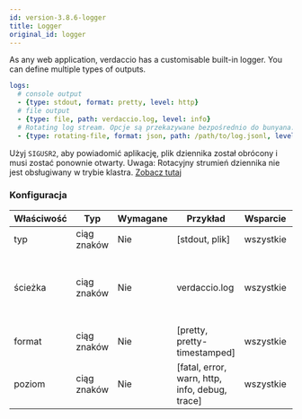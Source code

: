 ```yaml
---
id: version-3.8.6-logger
title: Logger
original_id: logger
---
```

As any web application, verdaccio has a customisable built-in logger. You can define multiple types of outputs.

```yaml
logs:
  # console output
  - {type: stdout, format: pretty, level: http}
  # file output
  - {type: file, path: verdaccio.log, level: info}
  # Rotating log stream. Opcje są przekazywane bezpośrednio do bunyana. Zobacz: https://github.com/trentm/node-bunyan#stream-type-rotating-file
  - {type: rotating-file, format: json, path: /path/to/log.jsonl, level: http, options: {period: 1d}}
```

Użyj `SIGUSR2`, aby powiadomić aplikację, plik dziennika został obrócony i musi zostać ponownie otwarty. Uwaga: Rotacyjny strumień dziennika nie jest obsługiwany w trybie klastra. [Zobacz tutaj](https://github.com/trentm/node-bunyan#stream-type-rotating-file)

### Konfiguracja

| Właściwość | Typ         | Wymagane | Przykład                                       | Wsparcie  | Opis                                                    |
| ---------- | ----------- | -------- | ---------------------------------------------- | --------- | ------------------------------------------------------- |
| typ        | ciąg znaków | Nie      | [stdout, plik]                                 | wszystkie | zdefiniuj wyjście                                       |
| ścieżka    | ciąg znaków | Nie      | verdaccio.log                                  | wszystkie | jeśli typem jest plik, zdefiniuj lokalizację tego pliku |
| format     | ciąg znaków | Nie      | [pretty, pretty-timestamped]                   | wszystkie | format wyjścia                                          |
| poziom     | ciąg znaków | Nie      | [fatal, error, warn, http, info, debug, trace] | wszystkie | verbose level                                           |